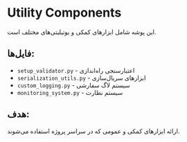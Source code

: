 # Utility Components

این پوشه شامل ابزارهای کمکی و یوتیلیتی‌های مختلف است.

## فایل‌ها:
- `setup_validator.py` - اعتبارسنجی راه‌اندازی
- `serialization_utils.py` - ابزارهای سریال‌سازی
- `custom_logging.py` - سیستم لاگ سفارشی
- `monitoring_system.py` - سیستم نظارت

## هدف:
ارائه ابزارهای کمکی و عمومی که در سراسر پروژه استفاده می‌شوند.